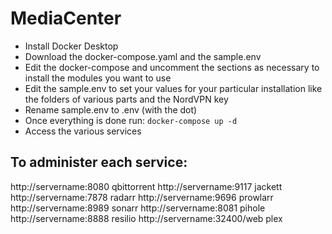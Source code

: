 # MediaCenter

* Install Docker Desktop
* Download the docker-compose.yaml and the sample.env
* Edit the docker-compose and uncomment the sections as necessary to install the modules you want to use
* Edit the sample.env to set your values for your particular installation like the folders of various parts and the NordVPN key
* Rename sample.env to .env (with the dot)
* Once everything is done run: `docker-compose up -d`
* Access the various services

## To administer each service:
http://servername:8080         qbittorrent
http://servername:9117         jackett
http://servername:7878         radarr
http://servername:9696         prowlarr
http://servername:8989         sonarr
http://servername:8081         pihole
http://servername:8888         resilio
http://servername:32400/web    plex
